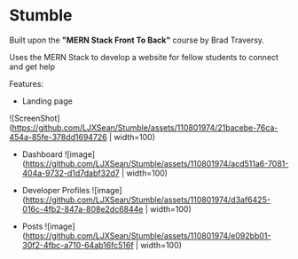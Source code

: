 # Stumble

Built upon the <b>"MERN Stack Front To Back"</b> course by Brad Traversy.

Uses the MERN Stack to develop a website for fellow students to connect and get help

Features:
- Landing page
  
![ScreenShot](https://github.com/LJXSean/Stumble/assets/110801974/21bacebe-76ca-454a-85fe-378dd1694726 | width=100)

- Dashboard
![image](https://github.com/LJXSean/Stumble/assets/110801974/acd511a6-7081-404a-9732-d1d7dabf32d7 | width=100)

- Developer Profiles
![image](https://github.com/LJXSean/Stumble/assets/110801974/d3af6425-016c-4fb2-847a-808e2dc6844e | width=100)
  
- Posts
![image](https://github.com/LJXSean/Stumble/assets/110801974/e092bb01-30f2-4fbc-a710-64ab16fc516f | width=100)
